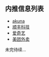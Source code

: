 ## 内推信息列表

* [akuna](infos/akuna.md)
* [顺丰科技](infos/%E9%A1%BA%E4%B8%B0%E7%A7%91%E6%8A%80.md)
* [爱奇艺](infos/%E7%88%B1%E5%A5%87%E8%89%BA.md)
* [美团外卖](infos/美团外卖.md)

未完待续...
